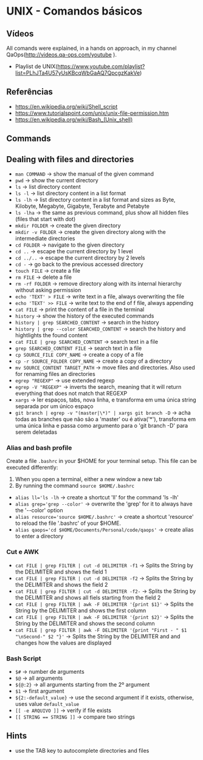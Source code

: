 # UNIX - Comandos básicos

## Vídeos

All comands were explained, in a hands on approach, in my channel QaOps(http://videos.qa-ops.com/youtube
). 

* Playlist de UNIX(https://www.youtube.com/playlist?list=PLhJTa4U57yUsKBcqWbGaAQ7QpcgzKakVe)

## Referências

* https://en.wikipedia.org/wiki/Shell_script
* https://www.tutorialspoint.com/unix/unix-file-permission.htm
* https://en.wikipedia.org/wiki/Bash_(Unix_shell)

## Commands

## Dealing with files and directories

* `man COMMAND` -> show the manual of the given command
* `pwd` -> show the current directory
* `ls` -> list directory content
* `ls -l` -> list directory content in a list format
* `ls -lh` -> list directory content in a list format and sizes as Byte, Kilobyte, Megabyte, Gigabyte, Terabyte and Petabyte
* `ls -lha` -> the same as previous command, plus show all hidden files (files that start with dot)
* `mkdir FOLDER` -> create the given directory
* `mkdir -v FOLDER` -> create the given directory along with the intermediate directories
* `cd FOLDER` -> navigate to the given directory 
* `cd ..` -> escape the current directory by 1 level
* `cd ../..` -> escape the current directory by 2 levels
* `cd -` -> go back to the previous accessed directory
* `touch FILE` -> create a file
* `rm FILE` -> delete a file
* `rm -rf FOLDER` -> remove directory along with its internal hierarchy without asking permission
* `echo 'TEXT' > FILE` -> write text in a file, always overwriting the file 
* `echo 'TEXT' >> FILE` -> write text to the end of f file, always appending
* `cat FILE` -> print the content of a file in the terminal
* `history` -> show the history of the executed commands
* `history | grep SEARCHED_CONTENT` -> search in the history 
* `history | grep --color SEARCHED_CONTENT` -> search the history and hightlights the found content
* `cat FILE | grep SEARCHED_CONTENT` -> search text in a file 
* `grep SEARCHED_CONTENT FILE` -> search text in a file
* `cp SOURCE_FILE COPY_NAME` -> create a copy of a file
* `cp -r SOURCE_FOLDER COPY_NAME` -> create a copy of a directory
* `mv SOURCE_CONTENT TARGET_PATH` -> move files and directories. Also used for renaming files an directories
* `egrep "REGEXP"` -> use extended regexp
* `egrep -V "REGEXP"` -> inverts the search, meaning that it will return everything that does not match that REGEXP
* `xargs` -> ler espaços, tabs, nova linha, e transforma em uma única string separada por um único espaço
* `git branch | egrep -v "(master|\*)" | xargs git branch -D` -> acha todas as branches que não são a 'master' ou é ativa('*'), transforma em uma única linha e passa como argumento para o 'git branch -D' para serem deletadas

### Alias and bash profile

Create a file `.bashrc` in your $HOME for your terminal setup. This file can be executed differently:
 
1. When you open a terminal, either a new window a new tab
1. By running the command `source $HOME/.bashrc`

* `alias ll='ls -lh` -> create a shortcut 'll' for the command 'ls -lh' 
* `alias grep='grep --color'` -> overwrite the 'grep' for it to always have the '--color' option
* `alias resource='source $HOME/.bashrc'` -> create a shortcut 'resource' to reload the file '.bashrc' of your $HOME.
* `alias qaops='cd $HOME/Documents/Personal/code/qaops'` -> create alias to enter a directory

### Cut e AWK

* `cat FILE | grep FILTER | cut -d DELIMITER -f1` -> Splits the String by the DELIMITER and shows the field 1
* `cat FILE | grep FILTER | cut -d DELIMITER -f2` -> Splits the String by the DELIMITER and shows the field 2
* `cat FILE | grep FILTER | cut -d DELIMITER -f2-` -> Splits the String by the DELIMITER and shows all fiels starting from the field 2
* `cat FILE | grep FILTER | awk -F DELIMITER '{print $1}'` -> Splits the String by the DELIMITER and shows the first column
* `cat FILE | grep FILTER | awk -F DELIMITER '{print $2}'` -> Splits the String by the DELIMITER and shows the second column
* `cat FILE | grep FILTER | awk -F DELIMITER '{print "First - " $1 "\nSecond-" $2 "}'` -> Splits the String by the DELIMITER and and changes how the values are displayed

### Bash Script

* `$#` -> number de arguments
* `$@` -> all arguments
* `${@:2}` -> all arguments starting from the 2º argument
* `$1` -> first argument
* `${2:-default_value}` -> use the second argument if it exists, otherwise, uses value `default_value`
* `[[ -e ARQUIVO ]]` -> verify if file exists
* `[[ STRING == STRING ]]` -> compare two strings

## Hints

* use the TAB key to autocomplete directories and files
